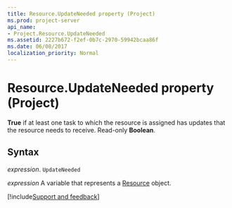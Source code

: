 ```yaml
---
title: Resource.UpdateNeeded property (Project)
ms.prod: project-server
api_name:
- Project.Resource.UpdateNeeded
ms.assetid: 2227b672-f2ef-0b7c-2970-59942bcaa86f
ms.date: 06/08/2017
localization_priority: Normal
---
```



# Resource.UpdateNeeded property (Project)

 **True** if at least one task to which the resource is assigned has updates that the resource needs to receive. Read-only **Boolean**.


## Syntax

_expression_. `UpdateNeeded`

_expression_ A variable that represents a [Resource](./Project.Resource.md) object.

[!include[Support and feedback](~/includes/feedback-boilerplate.md)]